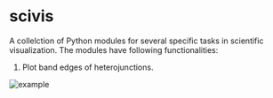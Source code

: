 # scivis

A collelction of Python modules for several specific tasks in scientific visualization. The modules have following functionalities:

1. Plot band edges of heterojunctions. 

![example](https://user-images.githubusercontent.com/4588093/105439986-ef64d500-5cb9-11eb-8e82-1e1e08f01c4c.png)

